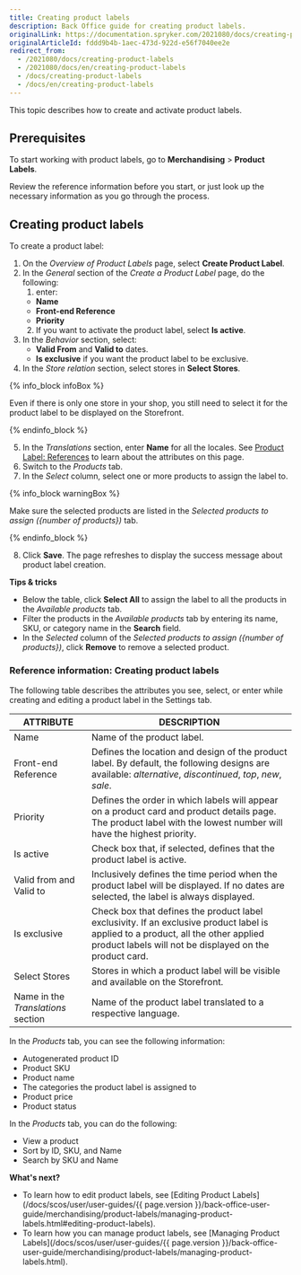 ```yaml
---
title: Creating product labels
description: Back Office guide for creating product labels.
originalLink: https://documentation.spryker.com/2021080/docs/creating-product-labels
originalArticleId: fddd9b4b-1aec-473d-922d-e56f7040ee2e
redirect_from:
  - /2021080/docs/creating-product-labels
  - /2021080/docs/en/creating-product-labels
  - /docs/creating-product-labels
  - /docs/en/creating-product-labels
---
```


This topic describes how to create and activate product labels.

## Prerequisites

To start working with product labels, go to **Merchandising** > **Product Labels**.

Review the reference information before you start, or just look up the necessary information as you go through the process.

## Creating product labels

To create a product label:
1. On the *Overview of Product Labels* page, select **Create Product Label**.
2. In the *General* section of the *Create a Product Label* page, do the following:
    1. enter:
    * **Name**
    * **Front-end Reference**
    * **Priority**
    2. If you want to activate the product label, select **Is active**.
3. In the *Behavior* section, select:
    * **Valid From** and **Valid to** dates.
    * **Is exclusive** if you want the product label to be exclusive.
4. In the *Store relation* section, select stores in **Select Stores**.

{% info_block infoBox %}

Even if there is only one store in your shop, you still need to select it for the product label to be displayed on the Storefront.

{% endinfo_block %}

5. In the *Translations* section, enter **Name** for all the locales.
See [Product Label: References](https://documentation.spryker.com/2021080/docs/product-labels-reference-information) to learn about the attributes on this page.
6. Switch to the *Products* tab.
7. In the *Select* column, select one or more products to assign the label to. 

{% info_block warningBox %}

Make sure the selected products are listed in the *Selected products to assign ({number of products})* tab.

{% endinfo_block %}

8. Click **Save**.
The page refreshes to display the success message about product label creation.

**Tips & tricks**
* Below the table, click **Select All** to assign the label to all the products in the *Available products* tab.
* Filter the products in the *Available products* tab by entering its name, SKU, or category name in the **Search** field.
* In the *Selected* column of the *Selected products to assign ({number of products})*, click **Remove** to remove a selected product.

### Reference information: Creating product labels 

The following table describes the attributes you see, select, or enter while creating and editing a product label in the Settings tab.

| ATTRIBUTE | DESCRIPTION |
| --- | --- |
| Name | Name of the product label. |
| Front-end Reference | Defines the location and design of the product label. By default, the following designs are available: *alternative*, *discontinued*, *top*, *new*, *sale*. |
| Priority | Defines the order in which labels will appear on a product card and product details page. The product label with the lowest number will have the highest priority. |
| Is active | Check box that, if selected, defines that the product label is active.  |
| Valid from and Valid to | Inclusively defines the time period when the product label will be displayed. If no dates are selected, the label is always displayed. |
| Is exclusive | Check box that defines the product label exclusivity. If an exclusive product label is applied to a product, all the other applied product labels will not be displayed on the product card. |
| Select Stores | Stores in which a product label will be visible and available on the Storefront. |
| Name in the *Translations* section | Name of the product label translated to a respective language. |


In the *Products* tab, you can see the following information:

* Autogenerated product ID
* Product SKU
* Product name
* The categories the product label is assigned to
* Product price
* Product status

In the *Products* tab, you can do the following:

* View a product
* Sort by ID, SKU, and Name
* Search by SKU and Name

**What's next?**

* To learn how to edit product labels, see [Editing Product Labels](/docs/scos/user/user-guides/{{ page.version }}/back-office-user-guide/merchandising/product-labels/managing-product-labels.html#editing-product-labels).
* To learn how you can manage product labels, see [Managing Product Labels](/docs/scos/user/user-guides/{{ page.version }}/back-office-user-guide/merchandising/product-labels/managing-product-labels.html).

